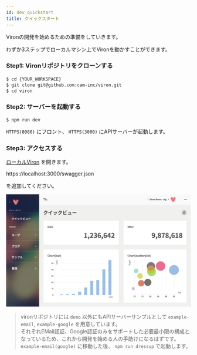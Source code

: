 ```yaml
---
id: dev_quickstart
title: クイックスタート
---
```


Vironの開発を始めるための準備をしていきます。

わずか3ステップでローカルマシン上でVironを動かすことができます。

### Step1: Vironリポジトリをクローンする

```
$ cd {YOUR_WORKSPACE}
$ git clone git@github.com:cam-inc/viron.git
$ cd viron
```

### Step2: サーバーを起動する

```
$ npm run dev
```

`HTTPS(8080)` にフロント、 `HTTPS(3000)` にAPIサーバーが起動します。

### Step3: アクセスする

[ローカルViron](https://localhost:8080/) を開きます。

https://localhost:3000/swagger.json

を追加してください。

![quickstart_top](./assets/quickstart_top.png)


> vironリポジトリには `demo` 以外にもAPIサーバーサンプルとして `example-email`, `example-google` を用意しています。  
それぞれEMail認証、Google認証のみをサポートした必要最小限の構成となっているため、これから開発を始める人の手助けになるはずです。  
`example-email(google)` に移動した後、 `npm run dressup` で起動します。
